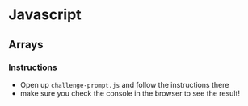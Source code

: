 # Javascript

## Arrays

### Instructions

- Open up `challenge-prompt.js` and follow the instructions there
- make sure you check the console in the browser to see the result!
